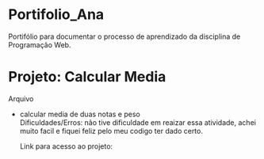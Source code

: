 # Portifolio_Ana
Portifólio para documentar o processo de aprendizado da disciplina de Programação Web.
<h1> Projeto: Calcular Media </h1>
  Arquivo 
<ul>
  <li> calcular media de duas notas e peso </li>
  Dificuldades/Erros: não tive dificuldade em reaizar essa atividade, achei muito facil e fiquei feliz pelo meu codigo ter dado certo.  
  
Link para acesso ao projeto:

